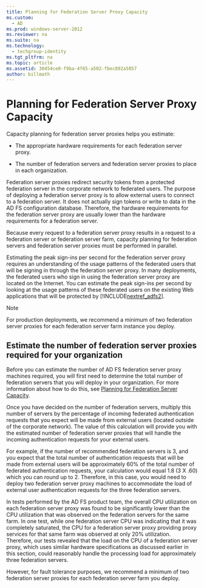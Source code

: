 ```yaml
---
title: Planning for Federation Server Proxy Capacity
ms.custom: 
  - AD
ms.prod: windows-server-2012
ms.reviewer: na
ms.suite: na
ms.technology: 
  - techgroup-identity
ms.tgt_pltfrm: na
ms.topic: article
ms.assetid: 30454ce0-f9ba-4f65-a502-fbec892a5057
author: billmath
---
```

# Planning for Federation Server Proxy Capacity
Capacity planning for federation server proxies helps you estimate:  
  
-   The appropriate hardware requirements for each federation server proxy.  
  
-   The number of federation servers and federation server proxies to place in each organization.  
  
Federation server proxies redirect security tokens from a protected federation server in the corporate network to federated users. The purpose of deploying a federation server proxy is to allow external users to connect to a federation server. It does not actually sign tokens or write to data in the AD FS configuration database. Therefore, the hardware requirements for the federation server proxy are usually lower than the hardware requirements for a federation server.  
  
Because every request to a federation server proxy results in a request to a federation server or federation server farm, capacity planning for federation servers and federation server proxies must be performed in parallel.  
  
Estimating the peak sign\-ins per second for the federation server proxy requires an understanding of the usage patterns of the federated users that will be signing in through the federation server proxy. In many deployments, the federated users who sign in using the federation server proxy are located on the Internet. You can estimate the peak sign\-ins per second by looking at the usage patterns of these federated users on the existing Web applications that will be protected by [!INCLUDE[nextref_adfs2]()].  
  
> [!NOTE]  
> For production deployments, we recommend a minimum of two federation server proxies for each federation server farm instance you deploy.  
  
## Estimate the number of federation server proxies required for your organization  
Before you can estimate the number of AD FS federation server proxy machines required, you will first need to determine the total number of federation servers that you will deploy in your organization. For more information about how to do this, see [Planning for Federation Server Capacity](../../../../active-directory-federation-services/plan/WS2012-guide/server-capacity/Planning-for-Federation-Server-Capacity.md).  
  
Once you have decided on the number of federation servers, multiply this number of servers by the percentage of incoming federated authentication requests that you expect will be made from external users \(located outside of the corporate network\). The value of this calculation will provide you with the estimated number of federation server proxies that will handle the incoming authentication requests for your external users.  
  
For example, if the number of recommended federation servers is 3, and you expect that the total number of authentication requests that will be made from external users will be approximately 60% of the total number of federated authentication requests, your calculation would equal 1.8 \(3 X .60\) which you can round up to 2.  Therefore, in this case, you would need to deploy two federation server proxy machines to accommodate the load of external user authentication requests for the three federation servers.  
  
In tests performed by the AD FS product team, the overall CPU utilization on each federation server proxy was found to be significantly lower than the CPU utilization that was observed on the federation servers for the same farm.  In one test, while one federation server CPU was indicating that it was completely saturated, the CPU for a federation server proxy providing proxy services for that same farm was observed at only 20% utilization. Therefore, our tests revealed that the load on the CPU of a federation server proxy, which uses similar hardware specifications as discussed earlier in this section, could reasonably handle the processing load for approximately three federation servers.  
  
However, for fault tolerance purposes, we recommend a minimum of two federation server proxies for each federation server farm you deploy.  
  

